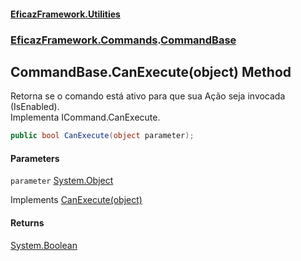 #### [EficazFramework.Utilities](EficazFrameworkUtilities.md 'EficazFramework Utilities')
### [EficazFramework.Commands](EficazFrameworkUtilities.md#EficazFramework.Commands 'EficazFramework.Commands').[CommandBase](CommandBase.md 'EficazFramework.Commands.CommandBase')

## CommandBase.CanExecute(object) Method

Retorna se o comando está ativo para que sua Ação seja invocada (IsEnabled).  
Implementa ICommand.CanExecute.

```csharp
public bool CanExecute(object parameter);
```
#### Parameters

<a name='EficazFramework.Commands.CommandBase.CanExecute(object).parameter'></a>

`parameter` [System.Object](https://docs.microsoft.com/en-us/dotnet/api/System.Object 'System.Object')

Implements [CanExecute(object)](https://docs.microsoft.com/en-us/dotnet/api/System.Windows.Input.ICommand.CanExecute#System_Windows_Input_ICommand_CanExecute_System_Object_ 'System.Windows.Input.ICommand.CanExecute(System.Object)')

#### Returns
[System.Boolean](https://docs.microsoft.com/en-us/dotnet/api/System.Boolean 'System.Boolean')